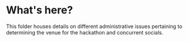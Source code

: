 # What's here?  
This folder houses details on different administrative issues pertaining to determining the venue for the hackathon and concurrent socials.  

